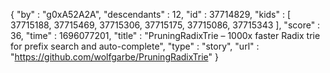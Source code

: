 {
  "by" : "g0xA52A2A",
  "descendants" : 12,
  "id" : 37714829,
  "kids" : [ 37715188, 37715469, 37715306, 37715175, 37715086, 37715343 ],
  "score" : 36,
  "time" : 1696077201,
  "title" : "PruningRadixTrie – 1000x faster Radix trie for prefix search and auto-complete",
  "type" : "story",
  "url" : "https://github.com/wolfgarbe/PruningRadixTrie"
}

